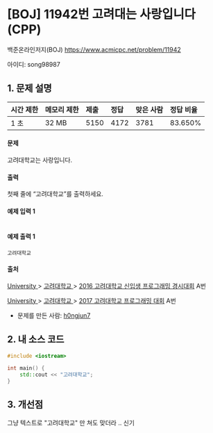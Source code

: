 # [BOJ] 11942번 고려대는 사랑입니다 (CPP)

백준온라인저지(BOJ) https://www.acmicpc.net/problem/11942

아이디: song98987



## 1. 문제 설명

| 시간 제한 | 메모리 제한 | 제출 | 정답 | 맞은 사람 | 정답 비율 |
| :-------- | :---------- | :--- | :--- | :-------- | :-------- |
| 1 초      | 32 MB       | 5150 | 4172 | 3781      | 83.650%   |

#### 문제

고려대학교는 사랑입니다.

#### 출력

첫째 줄에 “고려대학교”를 출력하세요.



#### 예제 입력 1

```

```

#### 예제 출력 1

```
고려대학교
```



#### 출처

[University ](https://www.acmicpc.net/category/5)> [고려대학교 ](https://www.acmicpc.net/category/341)> [2016 고려대학교 신입생 프로그래밍 경시대회](https://www.acmicpc.net/category/detail/1465) A번

[University ](https://www.acmicpc.net/category/5)> [고려대학교 ](https://www.acmicpc.net/category/341)> [2017 고려대학교 프로그래밍 대회](https://www.acmicpc.net/category/detail/1744) A번

- 문제를 만든 사람: [h0ngjun7](https://www.acmicpc.net/user/h0ngjun7)



## 2. 내 소스 코드

```C++
#include <iostream>

int main() {
	std::cout << "고려대학교";
}
```



## 3. 개선점

그냥 텍스트로 "고려대학교" 만 쳐도 맞더라 .. 신기